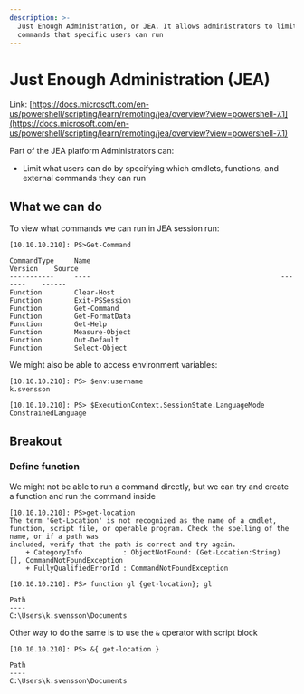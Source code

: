 ```yaml
---
description: >-
  Just Enough Administration, or JEA. It allows administrators to limit the
  commands that specific users can run
---
```


# Just Enough Administration \(JEA\)

Link: [https://docs.microsoft.com/en-us/powershell/scripting/learn/remoting/jea/overview?view=powershell-7.1](https://docs.microsoft.com/en-us/powershell/scripting/learn/remoting/jea/overview?view=powershell-7.1)

Part of the JEA platform Administrators can:

* Limit what users can do by specifying which cmdlets, functions, and external commands they can run

## What we can do

To view what commands we can run in JEA session run:

```text
[10.10.10.210]: PS>Get-Command 

CommandType     Name                                               Version    Source
-----------     ----                                               -------    ------
Function        Clear-Host
Function        Exit-PSSession
Function        Get-Command
Function        Get-FormatData
Function        Get-Help
Function        Measure-Object
Function        Out-Default
Function        Select-Object
```

We might also be able to access environment variables:

```text
[10.10.10.210]: PS> $env:username
k.svensson

[10.10.10.210]: PS> $ExecutionContext.SessionState.LanguageMode
ConstrainedLanguage

```

## Breakout

### Define function

We might not be able to run a command directly, but we can try and create a function and run the command inside

```text
[10.10.10.210]: PS>get-location
The term 'Get-Location' is not recognized as the name of a cmdlet, function, script file, or operable program. Check the spelling of the name, or if a path was 
included, verify that the path is correct and try again.
    + CategoryInfo          : ObjectNotFound: (Get-Location:String) [], CommandNotFoundException
    + FullyQualifiedErrorId : CommandNotFoundException
 
[10.10.10.210]: PS> function gl {get-location}; gl

Path                         
----                         
C:\Users\k.svensson\Documents
```

Other way to do the same is to use the `&` operator with script block

```text
[10.10.10.210]: PS> &{ get-location }

Path                         
----                         
C:\Users\k.svensson\Documents
```

